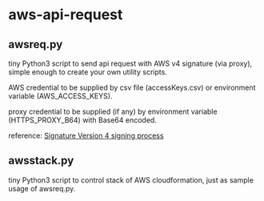 # aws-api-request

## awsreq.py
tiny Python3 script to send api request with AWS v4 signature (via proxy),
simple enough to create your own utility scripts.

AWS credential to be supplied by csv file (accessKeys.csv) or environment variable (AWS_ACCESS_KEYS).

proxy credential to be supplied (if any) by environment variable (HTTPS_PROXY_B64) with Base64 encoded.

reference:
  [Signature Version 4 signing process](https://docs.aws.amazon.com/general/latest/gr/signature-version-4.html)

## awsstack.py
tiny Python3 script to control stack of AWS cloudformation,
just as sample usage of awsreq.py.
